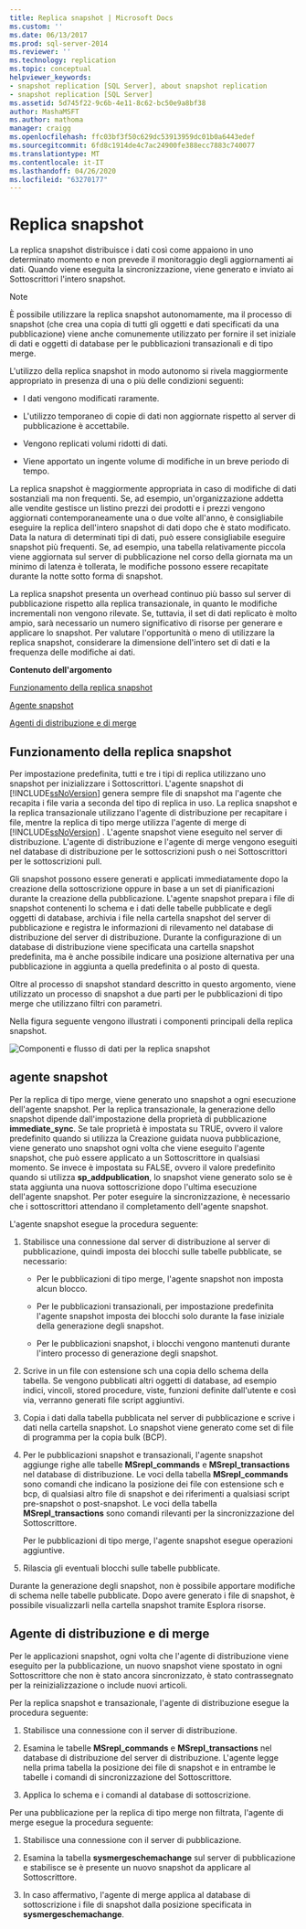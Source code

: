 ```yaml
---
title: Replica snapshot | Microsoft Docs
ms.custom: ''
ms.date: 06/13/2017
ms.prod: sql-server-2014
ms.reviewer: ''
ms.technology: replication
ms.topic: conceptual
helpviewer_keywords:
- snapshot replication [SQL Server], about snapshot replication
- snapshot replication [SQL Server]
ms.assetid: 5d745f22-9c6b-4e11-8c62-bc50e9a8bf38
author: MashaMSFT
ms.author: mathoma
manager: craigg
ms.openlocfilehash: ffc03bf3f50c629dc53913959dc01b0a6443edef
ms.sourcegitcommit: 6fd8c1914de4c7ac24900fe388ecc7883c740077
ms.translationtype: MT
ms.contentlocale: it-IT
ms.lasthandoff: 04/26/2020
ms.locfileid: "63270177"
---
```

# <a name="snapshot-replication"></a>Replica snapshot
  La replica snapshot distribuisce i dati così come appaiono in uno determinato momento e non prevede il monitoraggio degli aggiornamenti ai dati. Quando viene eseguita la sincronizzazione, viene generato e inviato ai Sottoscrittori l'intero snapshot.  
  
> [!NOTE]  
>  È possibile utilizzare la replica snapshot autonomamente, ma il processo di snapshot (che crea una copia di tutti gli oggetti e dati specificati da una pubblicazione) viene anche comunemente utilizzato per fornire il set iniziale di dati e oggetti di database per le pubblicazioni transazionali e di tipo merge.  
  
 L'utilizzo della replica snapshot in modo autonomo si rivela maggiormente appropriato in presenza di una o più delle condizioni seguenti:  
  
-   I dati vengono modificati raramente.  
  
-   L'utilizzo temporaneo di copie di dati non aggiornate rispetto al server di pubblicazione è accettabile.  
  
-   Vengono replicati volumi ridotti di dati.  
  
-   Viene apportato un ingente volume di modifiche in un breve periodo di tempo.  
  
 La replica snapshot è maggiormente appropriata in caso di modifiche di dati sostanziali ma non frequenti. Se, ad esempio, un'organizzazione addetta alle vendite gestisce un listino prezzi dei prodotti e i prezzi vengono aggiornati contemporaneamente una o due volte all'anno, è consigliabile eseguire la replica dell'intero snapshot di dati dopo che è stato modificato. Data la natura di determinati tipi di dati, può essere consigliabile eseguire snapshot più frequenti. Se, ad esempio, una tabella relativamente piccola viene aggiornata sul server di pubblicazione nel corso della giornata ma un minimo di latenza è tollerata, le modifiche possono essere recapitate durante la notte sotto forma di snapshot.  
  
 La replica snapshot presenta un overhead continuo più basso sul server di pubblicazione rispetto alla replica transazionale, in quanto le modifiche incrementali non vengono rilevate. Se, tuttavia, il set di dati replicato è molto ampio, sarà necessario un numero significativo di risorse per generare e applicare lo snapshot. Per valutare l'opportunità o meno di utilizzare la replica snapshot, considerare la dimensione dell'intero set di dati e la frequenza delle modifiche ai dati.  
  
 **Contenuto dell'argomento**  
  
 [Funzionamento della replica snapshot](#HowWorks)  
  
 [Agente snapshot](#SnapshotAgent)  
  
 [Agenti di distribuzione e di merge](#DistAgent)  
  
##  <a name="how-snapshot-replication-works"></a><a name="HowWorks"></a> Funzionamento della replica snapshot  
 Per impostazione predefinita, tutti e tre i tipi di replica utilizzano uno snapshot per inizializzare i Sottoscrittori. L'agente snapshot di [!INCLUDE[ssNoVersion](../../includes/ssnoversion-md.md)] genera sempre file di snapshot ma l'agente che recapita i file varia a seconda del tipo di replica in uso. La replica snapshot e la replica transazionale utilizzano l'agente di distribuzione per recapitare i file, mentre la replica di tipo merge utilizza l'agente di merge di [!INCLUDE[ssNoVersion](../../includes/ssnoversion-md.md)] . L'agente snapshot viene eseguito nel server di distribuzione. L'agente di distribuzione e l'agente di merge vengono eseguiti nel database di distribuzione per le sottoscrizioni push o nei Sottoscrittori per le sottoscrizioni pull.  
  
 Gli snapshot possono essere generati e applicati immediatamente dopo la creazione della sottoscrizione oppure in base a un set di pianificazioni durante la creazione della pubblicazione. L'agente snapshot prepara i file di snapshot contenenti lo schema e i dati delle tabelle pubblicate e degli oggetti di database, archivia i file nella cartella snapshot del server di pubblicazione e registra le informazioni di rilevamento nel database di distribuzione del server di distribuzione. Durante la configurazione di un database di distribuzione viene specificata una cartella snapshot predefinita, ma è anche possibile indicare una posizione alternativa per una pubblicazione in aggiunta a quella predefinita o al posto di questa.  
  
 Oltre al processo di snapshot standard descritto in questo argomento, viene utilizzato un processo di snapshot a due parti per le pubblicazioni di tipo merge che utilizzano filtri con parametri.  
  
 Nella figura seguente vengono illustrati i componenti principali della replica snapshot.  
  
 ![Componenti e flusso di dati per la replica snapshot](media/snapshot.gif "Componenti e flusso di dati per la replica snapshot")  
  
##  <a name="snapshot-agent"></a><a name="SnapshotAgent"></a> agente snapshot  
 Per la replica di tipo merge, viene generato uno snapshot a ogni esecuzione dell'agente snapshot. Per la replica transazionale, la generazione dello snapshot dipende dall'impostazione della proprietà di pubblicazione **immediate_sync**. Se tale proprietà è impostata su TRUE, ovvero il valore predefinito quando si utilizza la Creazione guidata nuova pubblicazione, viene generato uno snapshot ogni volta che viene eseguito l'agente snapshot, che può essere applicato a un Sottoscrittore in qualsiasi momento. Se invece è impostata su FALSE, ovvero il valore predefinito quando si utilizza **sp_addpublication**, lo snapshot viene generato solo se è stata aggiunta una nuova sottoscrizione dopo l'ultima esecuzione dell'agente snapshot. Per poter eseguire la sincronizzazione, è necessario che i sottoscrittori attendano il completamento dell'agente snapshot.  
  
 L'agente snapshot esegue la procedura seguente:  
  
1.  Stabilisce una connessione dal server di distribuzione al server di pubblicazione, quindi imposta dei blocchi sulle tabelle pubblicate, se necessario:  
  
    -   Per le pubblicazioni di tipo merge, l'agente snapshot non imposta alcun blocco.  
  
    -   Per le pubblicazioni transazionali, per impostazione predefinita l'agente snapshot imposta dei blocchi solo durante la fase iniziale della generazione degli snapshot.  
  
    -   Per le pubblicazioni snapshot, i blocchi vengono mantenuti durante l'intero processo di generazione degli snapshot.  
  
2.  Scrive in un file con estensione sch una copia dello schema della tabella. Se vengono pubblicati altri oggetti di database, ad esempio indici, vincoli, stored procedure, viste, funzioni definite dall'utente e così via, verranno generati file script aggiuntivi.  
  
3.  Copia i dati dalla tabella pubblicata nel server di pubblicazione e scrive i dati nella cartella snapshot. Lo snapshot viene generato come set di file di programma per la copia bulk (BCP).  
  
4.  Per le pubblicazioni snapshot e transazionali, l'agente snapshot aggiunge righe alle tabelle **MSrepl_commands** e **MSrepl_transactions** nel database di distribuzione. Le voci della tabella **MSrepl_commands** sono comandi che indicano la posizione dei file con estensione sch e bcp, di qualsiasi altro file di snapshot e dei riferimenti a qualsiasi script pre-snapshot o post-snapshot. Le voci della tabella **MSrepl_transactions** sono comandi rilevanti per la sincronizzazione del Sottoscrittore.  
  
     Per le pubblicazioni di tipo merge, l'agente snapshot esegue operazioni aggiuntive.  
  
5.  Rilascia gli eventuali blocchi sulle tabelle pubblicate.  
  
 Durante la generazione degli snapshot, non è possibile apportare modifiche di schema nelle tabelle pubblicate. Dopo avere generato i file di snapshot, è possibile visualizzarli nella cartella snapshot tramite Esplora risorse.  
  
##  <a name="distribution-agent-and-merge-agent"></a><a name="DistAgent"></a> Agente di distribuzione e di merge  
 Per le applicazioni snapshot, ogni volta che l'agente di distribuzione viene eseguito per la pubblicazione, un nuovo snapshot viene spostato in ogni Sottoscrittore che non è stato ancora sincronizzato, è stato contrassegnato per la reinizializzazione o include nuovi articoli.  
  
 Per la replica snapshot e transazionale, l'agente di distribuzione esegue la procedura seguente:  
  
1.  Stabilisce una connessione con il server di distribuzione.  
  
2.  Esamina le tabelle **MSrepl_commands** e **MSrepl_transactions** nel database di distribuzione del server di distribuzione. L'agente legge nella prima tabella la posizione dei file di snapshot e in entrambe le tabelle i comandi di sincronizzazione del Sottoscrittore.  
  
3.  Applica lo schema e i comandi al database di sottoscrizione.  
  
 Per una pubblicazione per la replica di tipo merge non filtrata, l'agente di merge esegue la procedura seguente:  
  
1.  Stabilisce una connessione con il server di pubblicazione.  
  
2.  Esamina la tabella **sysmergeschemachange** sul server di pubblicazione e stabilisce se è presente un nuovo snapshot da applicare al Sottoscrittore.  
  
3.  In caso affermativo, l'agente di merge applica al database di sottoscrizione i file di snapshot dalla posizione specificata in **sysmergeschemachange**.  
  
  
